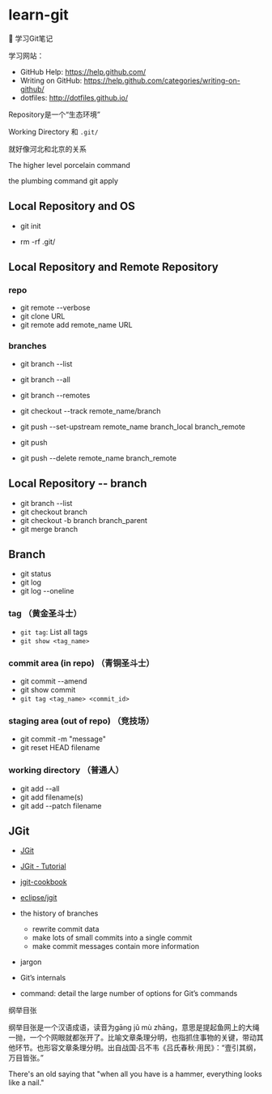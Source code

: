 # learn-git

:cherry_blossom:  学习Git笔记

学习网站：

- GitHub Help: https://help.github.com/
- Writing on GitHub: https://help.github.com/categories/writing-on-github/
- dotfiles: http://dotfiles.github.io/

Repository是一个“生态环境”

Working Directory 和 `.git/`

就好像河北和北京的关系

The higher level porcelain command

the plumbing command git apply

## Local Repository and OS

- git init

- rm -rf .git/

## Local Repository and Remote Repository

### repo

- git remote --verbose
- git clone URL
- git remote add remote_name URL

### branches

- git branch --list
- git branch --all
- git branch --remotes

- git checkout --track remote_name/branch
- git push --set-upstream remote_name branch_local branch_remote
- git push
- git push --delete remote_name branch_remote


## Local Repository -- branch

- git branch --list
- git checkout branch
- git checkout -b branch branch_parent
- git merge branch

## Branch

- git status
- git log
- git log --oneline

### tag （黄金圣斗士）

- `git tag`: List all tags
- `git show <tag_name>`

### commit area (in repo) （青铜圣斗士）

- git commit --amend
- git show commit
- `git tag <tag_name> <commit_id>`

### staging area (out of repo) （竞技场）

- git commit -m "message"
- git reset HEAD filename

### working directory （普通人）

- git add --all
- git add filename(s)
- git add --patch filename

## JGit

- [JGit](https://www.eclipse.org/jgit/)
- [JGit - Tutorial](https://www.vogella.com/tutorials/JGit/article.html)
- [jgit-cookbook](https://github.com/centic9/jgit-cookbook/)
- [eclipse/jgit](https://github.com/eclipse/jgit)


- the history of branches
  - rewrite commit data
  - make lots of small commits into a single commit
  - make commit messages contain more information
- jargon
- Git’s internals
- command: detail the large number of options for Git’s commands

纲举目张

纲举目张是一个汉语成语，读音为gāng jǔ mù zhāng，意思是提起鱼网上的大绳一抛，一个个网眼就都张开了。比喻文章条理分明，也指抓住事物的关键，带动其他环节。也形容文章条理分明。出自战国·吕不韦《吕氏春秋·用民》：“壹引其纲，万目皆张。”

There's an old saying that "when all you have is a hammer, everything looks like a nail."
